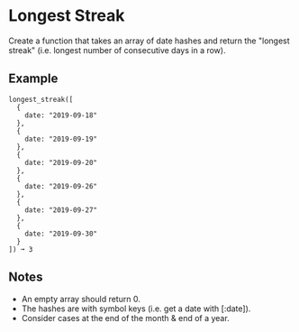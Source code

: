 # Longest Streak

Create a function that takes an array of date hashes and return the "longest streak" (i.e. longest number of consecutive days in a row).

## Example
```
longest_streak([
  {
    date: "2019-09-18"
  },
  {
    date: "2019-09-19"
  },
  {
    date: "2019-09-20"
  },
  {
    date: "2019-09-26"
  },
  {
    date: "2019-09-27"
  },
  {
    date: "2019-09-30"
  }
]) ➞ 3
```

## Notes
- An empty array should return 0.
- The hashes are with symbol keys (i.e. get a date with [:date]).
- Consider cases at the end of the month & end of a year. 
